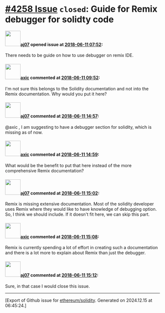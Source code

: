 # [\#4258 Issue](https://github.com/ethereum/solidity/issues/4258) `closed`: Guide for Remix debugger for solidty code

#### <img src="https://avatars.githubusercontent.com/u/9623159?v=4" width="50">[aj07](https://github.com/aj07) opened issue at [2018-06-11 07:52](https://github.com/ethereum/solidity/issues/4258):

There needs to be guide on how to use debugger on remix IDE.

#### <img src="https://avatars.githubusercontent.com/u/20340?v=4" width="50">[axic](https://github.com/axic) commented at [2018-06-11 09:52](https://github.com/ethereum/solidity/issues/4258#issuecomment-396187696):

I'm not sure this belongs to the Solidity documentation and not into the Remix documentation. Why would you put it here?

#### <img src="https://avatars.githubusercontent.com/u/9623159?v=4" width="50">[aj07](https://github.com/aj07) commented at [2018-06-11 14:57](https://github.com/ethereum/solidity/issues/4258#issuecomment-396273769):

@axic , I am suggesting to have a debugger section for solidity, which is missing as of now.

#### <img src="https://avatars.githubusercontent.com/u/20340?v=4" width="50">[axic](https://github.com/axic) commented at [2018-06-11 14:59](https://github.com/ethereum/solidity/issues/4258#issuecomment-396274379):

What would be the benefit to put that here instead of the more comprehensive Remix documentation?

#### <img src="https://avatars.githubusercontent.com/u/9623159?v=4" width="50">[aj07](https://github.com/aj07) commented at [2018-06-11 15:02](https://github.com/ethereum/solidity/issues/4258#issuecomment-396275623):

Remix is missing extensive documentation. Most of the solidity developer uses Remix where they would like to have knowledge of debugging option. So, I think we should include. If it doesn't fit here, we can skip this part.

#### <img src="https://avatars.githubusercontent.com/u/20340?v=4" width="50">[axic](https://github.com/axic) commented at [2018-06-11 15:08](https://github.com/ethereum/solidity/issues/4258#issuecomment-396277547):

Remix is currently spending a lot of effort in creating such a documentation and there is a lot more to explain about Remix than just the debugger.

#### <img src="https://avatars.githubusercontent.com/u/9623159?v=4" width="50">[aj07](https://github.com/aj07) commented at [2018-06-11 15:12](https://github.com/ethereum/solidity/issues/4258#issuecomment-396278873):

Sure, in that case I would close this issue.


-------------------------------------------------------------------------------



[Export of Github issue for [ethereum/solidity](https://github.com/ethereum/solidity). Generated on 2024.12.15 at 06:45:24.]
